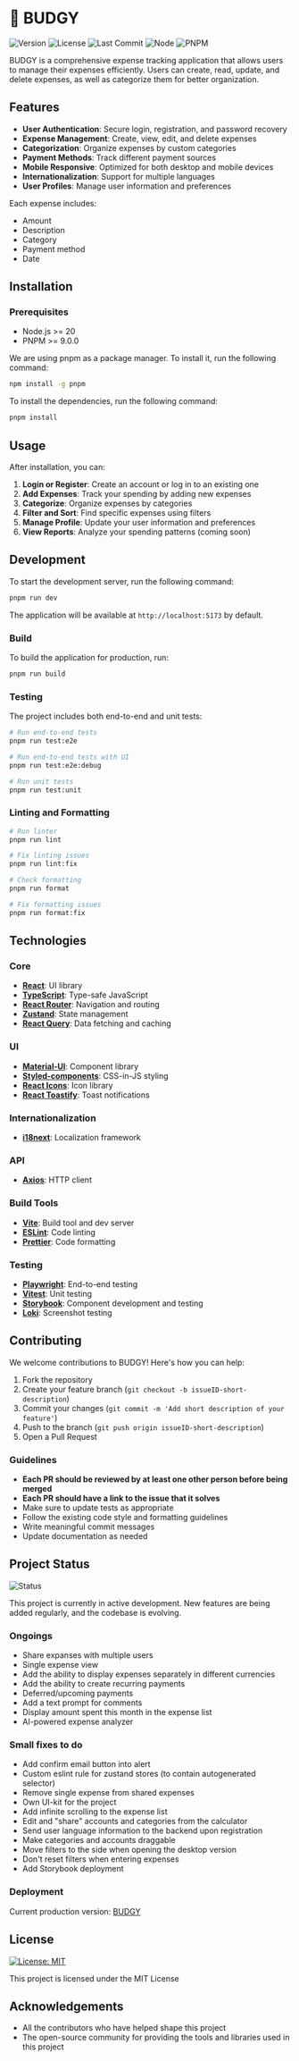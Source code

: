 # 🦜 BUDGY

![Version](https://img.shields.io/badge/version-0.4.0-blue)
![License](https://img.shields.io/badge/license-MIT-green)
![Last Commit](https://img.shields.io/github/last-commit/s0vit/shoplist-fe)
![Node](https://img.shields.io/badge/node-%3E%3D20-brightgreen)
![PNPM](https://img.shields.io/badge/pnpm-%3E%3D9.0.0-orange)

BUDGY is a comprehensive expense tracking application that allows users to manage their expenses efficiently. Users can create, read, update, and delete expenses, as well as categorize them for better organization.

## Features

- **User Authentication**: Secure login, registration, and password recovery
- **Expense Management**: Create, view, edit, and delete expenses
- **Categorization**: Organize expenses by custom categories
- **Payment Methods**: Track different payment sources
- **Mobile Responsive**: Optimized for both desktop and mobile devices
- **Internationalization**: Support for multiple languages
- **User Profiles**: Manage user information and preferences

Each expense includes:
- Amount
- Description
- Category
- Payment method
- Date

## Installation

### Prerequisites

- Node.js >= 20
- PNPM >= 9.0.0

We are using pnpm as a package manager. To install it, run the following command:

```bash
npm install -g pnpm
```

To install the dependencies, run the following command:

```bash
pnpm install
```

## Usage

After installation, you can:

1. **Login or Register**: Create an account or log in to an existing one
2. **Add Expenses**: Track your spending by adding new expenses
3. **Categorize**: Organize expenses by categories
4. **Filter and Sort**: Find specific expenses using filters
5. **Manage Profile**: Update your user information and preferences
6. **View Reports**: Analyze your spending patterns (coming soon)

## Development

To start the development server, run the following command:

```bash
pnpm run dev
```

The application will be available at `http://localhost:5173` by default.

### Build

To build the application for production, run:

```bash
pnpm run build
```

### Testing

The project includes both end-to-end and unit tests:

```bash
# Run end-to-end tests
pnpm run test:e2e

# Run end-to-end tests with UI
pnpm run test:e2e:debug

# Run unit tests
pnpm run test:unit
```

### Linting and Formatting

```bash
# Run linter
pnpm run lint

# Fix linting issues
pnpm run lint:fix

# Check formatting
pnpm run format

# Fix formatting issues
pnpm run format:fix
```

## Technologies

### Core
- **[React](https://reactjs.org/)**: UI library
- **[TypeScript](https://www.typescriptlang.org/)**: Type-safe JavaScript
- **[React Router](https://reactrouter.com/)**: Navigation and routing
- **[Zustand](https://zustand.surge.sh/)**: State management
- **[React Query](https://tanstack.com/query/latest)**: Data fetching and caching

### UI
- **[Material-UI](https://material-ui.com/)**: Component library
- **[Styled-components](https://styled-components.com/)**: CSS-in-JS styling
- **[React Icons](https://react-icons.github.io/react-icons/)**: Icon library
- **[React Toastify](https://fkhadra.github.io/react-toastify/introduction)**: Toast notifications

### Internationalization
- **[i18next](https://www.i18next.com/)**: Localization framework

### API
- **[Axios](https://axios-http.com/)**: HTTP client

### Build Tools
- **[Vite](https://vitejs.dev/)**: Build tool and dev server
- **[ESLint](https://eslint.org/)**: Code linting
- **[Prettier](https://prettier.io/)**: Code formatting

### Testing
- **[Playwright](https://playwright.dev/)**: End-to-end testing
- **[Vitest](https://vitest.dev/)**: Unit testing
- **[Storybook](https://storybook.js.org/)**: Component development and testing
- **[Loki](https://loki.js.org/)**: Screenshot testing

## Contributing

We welcome contributions to BUDGY! Here's how you can help:

1. Fork the repository
2. Create your feature branch (`git checkout -b issueID-short-description`)
3. Commit your changes (`git commit -m 'Add short description of your feature'`)
4. Push to the branch (`git push origin issueID-short-description`)
5. Open a Pull Request

### Guidelines

- **Each PR should be reviewed by at least one other person before being merged**
- **Each PR should have a link to the issue that it solves**
- Make sure to update tests as appropriate
- Follow the existing code style and formatting guidelines
- Write meaningful commit messages
- Update documentation as needed

## Project Status

![Status](https://img.shields.io/badge/status-active%20development-brightgreen)

This project is currently in active development. New features are being added regularly, and the codebase is evolving.

### Ongoings

- Share expanses with multiple users
- Single expense view
- Add the ability to display expenses separately in different currencies
- Add the ability to create recurring payments
- Deferred/upcoming payments
- Add a text prompt for comments
- Display amount spent this month in the expense list
- AI-powered expense analyzer


### Small fixes to do

- Add confirm email button into alert
- Custom eslint rule for zustand stores (to contain autogenerated selector)
- Remove single expense from shared expenses
- Own UI-kit for the project
- Add infinite scrolling to the expense list
- Edit and "share" accounts and categories from the calculator
- Send user language information to the backend upon registration
- Make categories and accounts draggable
- Move filters to the side when opening the desktop version
- Don't reset filters when entering expenses
- Add Storybook deployment



### Deployment

Current production version: [BUDGY](https://shoplist-fe.vercel.app/)

## License

[![License: MIT](https://img.shields.io/badge/License-MIT-yellow.svg)](https://opensource.org/licenses/MIT)

This project is licensed under the MIT License

## Acknowledgements

- All the contributors who have helped shape this project
- The open-source community for providing the tools and libraries used in this project
